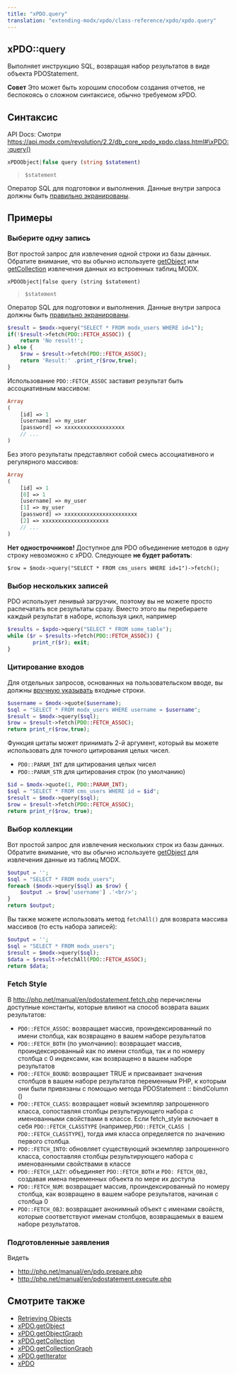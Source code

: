 ```yaml
---
title: "xPDO.query"
translation: "extending-modx/xpdo/class-reference/xpdo/xpdo.query"
---
```


## xPDO::query

Выполняет инструкцию SQL, возвращая набор результатов в виде объекта PDOStatement.

**Совет**
Это может быть хорошим способом создания отчетов, не беспокоясь о сложном синтаксисе, обычно требуемом xPDO.

## Синтаксис

API Docs: Смотри <https://api.modx.com/revolution/2.2/db_core_xpdo_xpdo.class.html#\xPDO::query()>

```php
xPDOObject|false query (string $statement)
```

> `$statement`

Оператор SQL для подготовки и выполнения. Данные внутри запроса должны быть [правильно экранированы](http://php.net/manual/en/pdo.quote.php).

## Примеры

### Выберите одну запись

Вот простой запрос для извлечения одной строки из базы данных. Обратите внимание, что вы обычно используете [getObject](extending-modx/xpdo/class-reference/xpdo/xpdo.getobject "xPDO.getObject") или [getCollection](extending-modx/xpdo/class-reference/xpdo/xpdo.getcollection "xPDO.getCollection") извлечения данных из встроенных таблиц MODX.

`xPDOObject|false query (string $statement)`

> `$statement`

Оператор SQL для подготовки и выполнения. Данные внутри запроса должны быть [правильно экранированы](http://php.net/manual/en/pdo.quote.php).

```php
$result = $modx->query("SELECT * FROM modx_users WHERE id=1");
if(!$result->fetch(PDO::FETCH_ASSOC)) {
    return 'No result!';
} else {
    $row = $result->fetch(PDO::FETCH_ASSOC);
    return 'Result:' .print_r($row,true);
}
```

Использование `PDO::FETCH_ASSOC` заставит результат быть ассоциативным массивом:

```php
Array
(
    [id] => 1
    [username] => my_user
    [password] => xxxxxxxxxxxxxxxxxxx
    // ...
)
```

Без этого результаты представляют собой смесь ассоциативного и регулярного массивов:

```php
Array
(
    [id] => 1
    [0] => 1
    [username] => my_user
    [1] => my_user
    [password] => xxxxxxxxxxxxxxxxxxxxxxx
    [2] => xxxxxxxxxxxxxxxxxxxxx
    // ...
)
```

**Нет однострочников!**
Доступное для PDO объединение методов в одну строку невозможно с xPDO. Следующее **не будет работать**:

`$row = $modx->query("SELECT * FROM cms_users WHERE id=1")->fetch();`

### Выбор нескольких записей

PDO использует ленивый загрузчик, поэтому вы не можете просто распечатать все результаты сразу. Вместо этого вы перебираете каждый результат в наборе, используя цикл, например

```php
$results = $xpdo->query("SELECT * FROM some_table");
while ($r = $results->fetch(PDO::FETCH_ASSOC)) {
        print_r($r); exit;
}
```

### Цитирование входов

Для отдельных запросов, основанных на пользовательском вводе, вы должны [вручную указывать](http://php.net/manual/en/pdo.quote.php) входные строки.

```php
$username = $modx->quote($username);
$sql = "SELECT * FROM modx_users WHERE username = $username";
$result = $modx->query($sql);
$row = $result->fetch(PDO::FETCH_ASSOC);
return print_r($row,true);
```

Функция цитаты может принимать 2-й аргумент, который вы можете использовать для точного цитирования целых чисел.

-   `PDO::PARAM_INT` для цитирования целых чисел
-   `PDO::PARAM_STR` для цитирования строк (по умолчанию)

```php
$id = $modx->quote(1, PDO::PARAM_INT);
$sql = "SELECT * FROM cms_users WHERE id = $id";
$result = $modx->query($sql);
$row = $result->fetch(PDO::FETCH_ASSOC);
return print_r($row, true);
```

### Выбор коллекции

Вот простой запрос для извлечения нескольких строк из базы данных. Обратите внимание, что вы обычно используете [getObject](extending-modx/xpdo/class-reference/xpdo/xpdo.getcollection "xPDO.getCollection") для извлечения данные из таблиц MODX.

```php
$output = '';
$sql = "SELECT * FROM modx_users";
foreach ($modx->query($sql) as $row) {
    $output .= $row['username'] .'<br/>';
}
return $output;
```

Вы также можете использовать метод `fetchAll()` для возврата массива массивов (то есть набора записей):

```php
$output = '';
$sql = "SELECT * FROM modx_users";
$result = $modx->query($sql);
$data = $result->fetchAll(PDO::FETCH_ASSOC);
return $data;
```

### Fetch Style

В <http://php.net/manual/en/pdostatement.fetch.php> перечислены доступные константы, которые влияют на способ возврата ваших результатов:

-   `PDO::FETCH_ASSOC`: возвращает массив, проиндексированный по имени столбца, как возвращено в вашем наборе результатов
-   `PDO::FETCH_BOTH` (по умолчанию): возвращает массив, проиндексированный как по имени столбца, так и по номеру столбца с 0 индексами, как возвращено в вашем наборе результатов
-   `PDO::FETCH_BOUND`: возвращает TRUE и присваивает значения столбцов в вашем наборе результатов переменным PHP, к которым они были привязаны с помощью метода PDOStatement :: bindColumn ()
-   `PDO::FETCH_CLASS`: возвращает новый экземпляр запрошенного класса, сопоставляя столбцы результирующего набора с именованными свойствами в классе. Если fetch_style включает в себя `PDO::FETCH_CLASSTYPE` (например,`PDO::FETCH_CLASS | PDO::FETCH_CLASSTYPE`), тогда имя класса определяется по значению первого столбца.
-   `PDO::FETCH_INTO`: обновляет существующий экземпляр запрошенного класса, сопоставляя столбцы результирующего набора с именованными свойствами в классе
-   `PDO::FETCH_LAZY`: объединяет `PDO::FETCH_BOTH` и `PDO: FETCH_OBJ`, создавая имена переменных объекта по мере их доступа
-   `PDO::FETCH_NUM`: возвращает массив, проиндексированный по номеру столбца, как возвращено в вашем наборе результатов, начиная с столбца 0
-   `PDO::FETCH_OBJ`: возвращает анонимный объект с именами свойств, которые соответствуют именам столбцов, возвращаемых в вашем наборе результатов.

### Подготовленные заявления

Видеть

-   <http://php.net/manual/en/pdo.prepare.php>
-   <http://php.net/manual/en/pdostatement.execute.php>

## Смотрите также

-   [Retrieving Objects](extending-modx/xpdo/retrieving-objects "Retrieving Objects")
-   [xPDO.getObject](extending-modx/xpdo/class-reference/xpdo/xpdo.getobject "xPDO.getObject")
-   [xPDO.getObjectGraph](extending-modx/xpdo/class-reference/xpdo/xpdo.getobjectgraph "xPDO.getObjectGraph")
-   [xPDO.getCollection](extending-modx/xpdo/class-reference/xpdo/xpdo.getcollection "xPDO.getCollection")
-   [xPDO.getCollectionGraph](extending-modx/xpdo/class-reference/xpdo/xpdo.getcollectiongraph "xPDO.getCollectionGraph")
-   [xPDO.getIterator](extending-modx/xpdo/class-reference/xpdo/xpdo.getiterator "xPDO.getIterator")
-   [xPDO](extending-modx/xpdo "xPDO")
